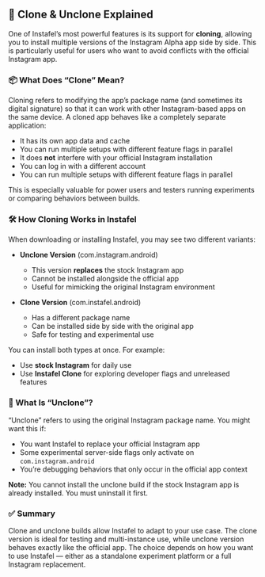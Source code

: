 ## 🧬 Clone & Unclone Explained

One of Instafel’s most powerful features is its support for **cloning**, allowing you to install multiple versions of the Instagram Alpha app side by side. This is particularly useful for users who want to avoid conflicts with the official Instagram app.

### 📦 What Does “Clone” Mean?

Cloning refers to modifying the app’s package name (and sometimes its digital signature) so that it can work with other Instagram-based apps on the same device. A cloned app behaves like a completely separate application:

- It has its own app data and cache
- You can run multiple setups with different feature flags in parallel
- It does **not** interfere with your official Instagram installation
- You can log in with a different account
- You can run multiple setups with different feature flags in parallel

This is especially valuable for power users and testers running experiments or comparing behaviors between builds.

### 🛠️ How Cloning Works in Instafel

When downloading or installing Instafel, you may see two different variants:

- **Unclone Version** (com.instagram.android)

  - This version **replaces** the stock Instagram app
  - Cannot be installed alongside the official app
  - Useful for mimicking the original Instagram environment

- **Clone Version** (com.instafel.android)
  - Has a different package name
  - Can be installed side by side with the original app
  - Safe for testing and experimental use

You can install both types at once. For example:

- Use **stock Instagram** for daily use
- Use **Instafel Clone** for exploring developer flags and unreleased features

### 🔄 What Is “Unclone”?

“Unclone” refers to using the original Instagram package name. You might want this if:

- You want Instafel to replace your official Instagram app
- Some experimental server-side flags only activate on `com.instagram.android`
- You’re debugging behaviors that only occur in the official app context

**Note:** You cannot install the unclone build if the stock Instagram app is already installed. You must uninstall it first.

### ✅ Summary

Clone and unclone builds allow Instafel to adapt to your use case. The clone version is ideal for testing and multi-instance use, while unclone version behaves exactly like the official app. The choice depends on how you want to use Instafel — either as a standalone experiment platform or a full Instagram replacement.
